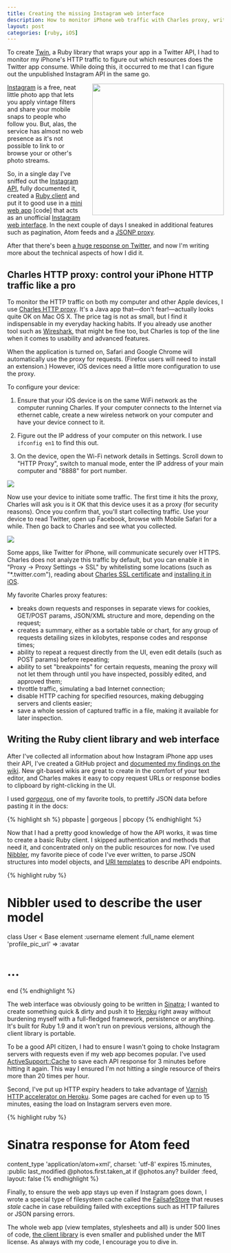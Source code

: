 ```yaml
---
title: Creating the missing Instagram web interface
description: How to monitor iPhone web traffic with Charles proxy, write libraries that consume APIs, and more.
layout: post
categories: [ruby, iOS]
---
```


To create [Twin][], a Ruby library that wraps your app in a Twitter API, I had to monitor my iPhone's HTTP traffic to figure out which resources does the Twitter app consume. While doing this, it occurred to me that I can figure out the unpublished Instagram API in the same go.

<img src="http://distillery.s3.amazonaws.com/media/2010/12/01/ec73711d8f7049ac809208de99fdeeb9_6.jpg" width="306" height="306" style="float: right; margin: 0 0 1em 1.5em"> [Instagram][] is a free, neat little photo app that lets you apply vintage filters and share your mobile snaps to people who follow you. But, alas, the service has almost no web presence as it's not possible to link to or browse your or other's photo streams.

So, in a single day I've sniffed out the [Instagram API][docs], fully documented it, created a [Ruby client][client] and put it to good use in a [mini web app][app] [code] that acts as an unofficial [Instagram web interface][web]. In the next couple of days I sneaked in additional features such as pagination, Atom feeds and a [JSONP proxy][jsonp].

After that there's been [a huge response on Twitter][search], and now I'm writing more about the technical aspects of how I did it.

## Charles HTTP proxy: control your iPhone HTTP traffic like a pro

To monitor the HTTP traffic on both my computer and other Apple devices, I use [Charles HTTP proxy][charles]. It's a Java app that—don't fear!—actually looks quite OK on Mac OS X. The price tag is not as small, but I find it indispensable in my everyday hacking habits. If you already use another tool such as [Wireshark][], that might be fine too, but Charles is top of the line when it comes to usability and advanced features.

When the application is turned on, Safari and Google Chrome will automatically use the proxy for requests. (Firefox users will need to install an extension.) However, iOS devices need a little more configuration to use the proxy.

To configure your device:

1. Ensure that your iOS device is on the same WiFi network as the computer running Charles. If your computer connects to the Internet via ethernet cable, create a new wireless network on your computer and have your device connect to it.

2. Figure out the IP address of your computer on this network. I use `ifconfig en1` to find this out.

3. On the device, open the Wi-Fi network details in Settings. Scroll down to "HTTP Proxy", switch to manual mode, enter the IP address of your main computer and "8888" for port number.

![](http://img.skitch.com/20101207-bwaj9qrf57kyduxbxt6iu3r6ba.png)

Now use your device to initiate some traffic. The first time it hits the proxy, Charles will ask you is it OK that this device uses it as a proxy (for security reasons). Once you confirm that, you'll start collecting traffic. Use your device to read Twitter, open up Facebook, browse with Mobile Safari for a while. Then go back to Charles and see what you collected.

![](http://img.skitch.com/20101207-efjgwdh1s336x8nmu9bdh98979.png)

Some apps, like Twitter for iPhone, will communicate securely over HTTPS. Charles does not analyze this traffic by default, but you can enable it in "Proxy → Proxy Settings → SSL" by whitelisting some locations (such as "*.twitter.com"), reading about [Charles SSL certificate][ssl] and [installing it in iOS][ssl-iphone].

My favorite Charles proxy features:

* breaks down requests and responses in separate views for cookies, GET/POST params, JSON/XML structure and more, depending on the request;
* creates a summary, either as a sortable table or chart, for any group of requests detailing sizes in kilobytes, response codes and response times;
* ability to repeat a request directly from the UI, even edit details (such as POST params) before repeating;
* ability to set "breakpoints" for certain requests, meaning the proxy will not let them through until you have inspected, possibly edited, and approved them;
* throttle traffic, simulating a bad Internet connection;
* disable HTTP caching for specified resources, making debugging servers and clients easier;
* save a whole session of captured traffic in a file, making it available for later inspection.


## Writing the Ruby client library and web interface

After I've collected all information about how Instagram iPhone app uses their API, I've created a GitHub project and [documented my findings on the wiki][docs]. New git-based wikis are great to create in the comfort of your text editor, and Charles makes it easy to copy request URLs or response bodies to clipboard by right-clicking in the UI.

I used <i>[gorgeous][]</i>, one of my favorite tools, to prettify JSON data before pasting it in the docs:

{% highlight sh %}
pbpaste | gorgeous | pbcopy
{% endhighlight %}

Now that I had a pretty good knowledge of how the API works, it was time to create a basic Ruby client. I skipped authentication and methods that need it, and concentrated only on the public resources for now. I've used [Nibbler][], my favorite piece of code I've ever written, to parse JSON structures into model objects, and [URI templates][uri] to describe API endpoints.

{% highlight ruby %}
# Nibbler used to describe the user model
class User < Base
  element :username
  element :full_name
  element 'profile_pic_url' => :avatar
  # ...
end
{% endhighlight %}

The web interface was obviously going to be written in [Sinatra][]; I wanted to create something quick & dirty and push it to [Heroku][] right away without burdening myself with a full-fledged framework, persistence or anything. It's built for Ruby 1.9 and it won't run on previous versions, although the client library is portable.

To be a good API citizen, I had to ensure I wasn't going to choke Instagram servers with requests even if my web app becomes popular. I've used [ActiveSupport::Cache][rails-cache] to save each API response for 3 minutes before hitting it again. This way I ensured I'm not hitting a single resource of theirs more than 20 times per hour.

Second, I've put up HTTP expiry headers to take advantage of [Varnish HTTP accelerator on Heroku][heroku-cache]. Some pages are cached for even up to 15 minutes, easing the load on Instagram servers even more.

{% highlight ruby %}
# Sinatra response for Atom feed
content_type 'application/atom+xml', charset: 'utf-8'
expires 15.minutes, :public
last_modified @photos.first.taken_at if @photos.any?
builder :feed, layout: false
{% endhighlight %}

Finally, to ensure the web app stays up even if Instagram goes down, I wrote a special type of filesystem cache called the [FailsafeStore][store] that reuses *stale* cache in case rebuilding failed with exceptions such as HTTP failures or JSON parsing errors.

The whole web app (view templates, stylesheets and all) is under 500 lines of code, [the client library][client] is even smaller and published under the MIT license. As always with my code, I encourage you to dive in.


[instagram]: http://instagr.am/
[charles]: http://www.charlesproxy.com/
[ssl]: http://www.charlesproxy.com/documentation/using-charles/ssl-certificates/
[ssl-iphone]: http://www.charlesproxy.com/documentation/faqs/ssl-connections-from-within-iphone-applications/
[wireshark]: http://www.wireshark.org
[web]: http://instagram.heroku.com/
[twin]: https://github.com/mislav/twin
[nibbler]: https://github.com/mislav/nibbler
[client]: https://github.com/mislav/instagram
[app]: https://github.com/mislav/instagram/blob/master/app.rb
[docs]: https://github.com/mislav/instagram/wiki
[jsonp]: https://github.com/mislav/instagram/wiki/timelines
[search]: http://search.twitter.com/search?q=instagram.heroku+-from%3Amislav
[gorgeous]: https://github.com/mislav/dotfiles/blob/master/bin/gorgeous
[uri]: https://gist.github.com/194816
[sinatra]: http://www.sinatrarb.com/
[heroku]: http://heroku.com/
[heroku-cache]: http://docs.heroku.com/http-caching
[rails-cache]: http://guides.rubyonrails.org/caching_with_rails.html#cache-stores
[store]: https://github.com/mislav/instagram/blob/master/lib/instagram/failsafe_store.rb
[gem]: https://rubygems.org/gems/instagram
